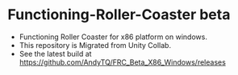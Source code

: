 # Functioning-Roller-Coaster beta
- Functioning Roller Coaster for x86 platform on windows. 
- This repository is Migrated from Unity Collab. 
- See the latest build at https://github.com/AndyTQ/FRC_Beta_X86_Windows/releases
